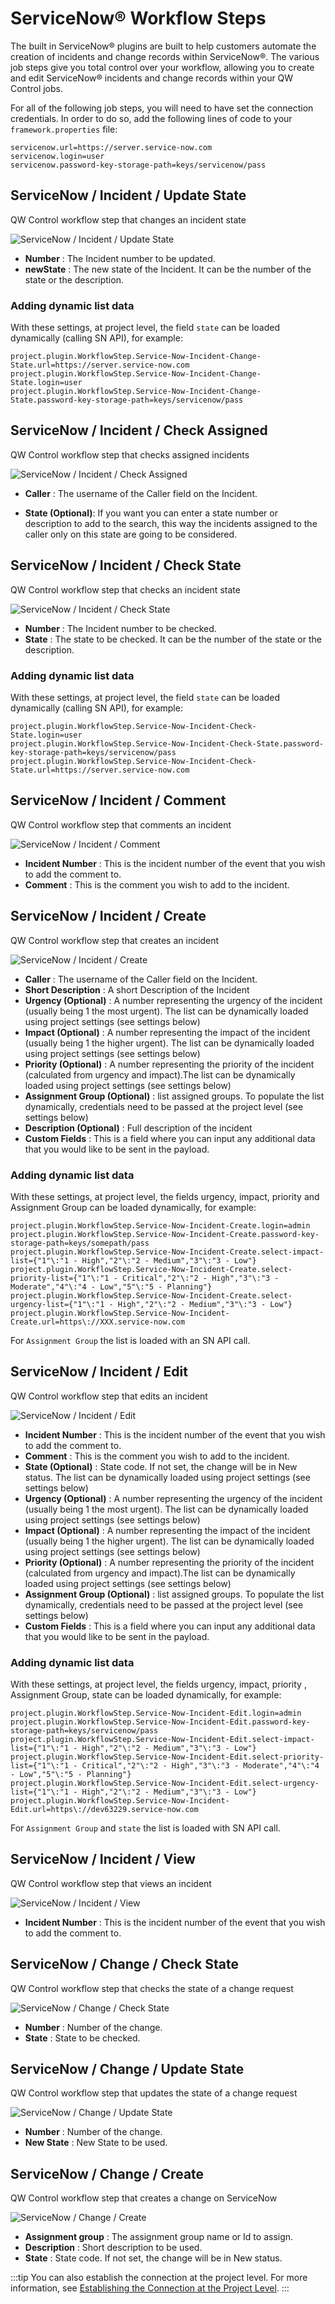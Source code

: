 # ServiceNow&reg; Workflow Steps

The built in ServiceNow&reg; plugins are built to help customers automate the creation of incidents and change records within ServiceNow&reg;. The various job steps give you total control over your workflow, allowing you to create and edit ServiceNow&reg; incidents and change records within your QW Control jobs.

<!---
Original:
http://support.qwcontrol.com/customer/en/portal/articles/2915300-servicenow-plugins)
--->

For all of the following job steps, you will need to have set the connection credentials. In order to do so, add the following lines of code to your `framework.properties` file:

```
servicenow.url=https://server.service-now.com
servicenow.login=user
servicenow.password-key-storage-path=keys/servicenow/pass
```

## ServiceNow / Incident / Update State

QW Control workflow step that changes an incident state

![ServiceNow / Incident / Update State](~@assets/img/servicenow-incident-updatestate.png)

- **Number**
: The Incident number to be updated.
- **newState**
: The new state of the Incident. It can be the number of the state or the description.

### Adding dynamic list data

With these settings, at project level, the field `state` can be loaded dynamically (calling SN API), for example:

```
project.plugin.WorkflowStep.Service-Now-Incident-Change-State.url=https://server.service-now.com
project.plugin.WorkflowStep.Service-Now-Incident-Change-State.login=user
project.plugin.WorkflowStep.Service-Now-Incident-Change-State.password-key-storage-path=keys/servicenow/pass

```

## ServiceNow / Incident / Check Assigned

QW Control workflow step that checks assigned incidents

![ServiceNow / Incident / Check Assigned](~@assets/img/servicenow-incident-checkassigned.png)

- **Caller**
: The username of the Caller field on the Incident.

- **State (Optional)**: If you want you can enter a state number or description to add to the search, this way the incidents
  assigned to the caller only on this state are going to be considered.

## ServiceNow / Incident / Check State

QW Control workflow step that checks an incident state

![ServiceNow / Incident / Check State](~@assets/img/servicenow-incident-checkstate.png)

- **Number**
: The Incident number to be checked.
- **State**
: The state to be checked. It can be the number of the state or the description.

### Adding dynamic list data

With these settings, at project level, the field `state` can be loaded dynamically (calling SN API), for example:

```
project.plugin.WorkflowStep.Service-Now-Incident-Check-State.login=user
project.plugin.WorkflowStep.Service-Now-Incident-Check-State.password-key-storage-path=keys/servicenow/pass
project.plugin.WorkflowStep.Service-Now-Incident-Check-State.url=https://server.service-now.com

```

## ServiceNow / Incident / Comment

QW Control workflow step that comments an incident

![ServiceNow / Incident / Comment](~@assets/img/servicenow-incident-comment.png)

- **Incident Number**
: This is the incident number of the event that you wish to add the comment to.
- **Comment**
: This is the comment you wish to add to the incident.

## ServiceNow / Incident / Create

QW Control workflow step that creates an incident

![ServiceNow / Incident / Create](~@assets/img/servicenow-incident-create.png)

- **Caller**
: The username of the Caller field on the Incident.
- **Short Description**
: A short Description of the Incident
- **Urgency (Optional)**
: A number representing the urgency of the incident (usually being 1 the most urgent). The list can be dynamically loaded using project settings (see settings below)
- **Impact (Optional)**
: A number representing the impact of the incident (usually being 1 the higher urgent). The list can be dynamically loaded using project settings (see settings below)
- **Priority (Optional)**
: A number representing the priority of the incident (calculated from urgency and impact).The list can be dynamically loaded using project settings (see settings below)
- **Assignment Group (Optional)**
: list assigned groups. To populate the list dynamically, credentials need to be passed at the project level (see settings below)
- **Description (Optional)**
: Full description of the incident
- **Custom Fields**
: This is a field where you can input any additional data that you would like to be sent in the payload.

### Adding dynamic list data

With these settings, at project level, the fields urgency, impact, priority and Assignment Group can be loaded dynamically, for example:

```
project.plugin.WorkflowStep.Service-Now-Incident-Create.login=admin
project.plugin.WorkflowStep.Service-Now-Incident-Create.password-key-storage-path=keys/somepath/pass
project.plugin.WorkflowStep.Service-Now-Incident-Create.select-impact-list={"1"\:"1 - High","2"\:"2 - Medium","3"\:"3 - Low"}
project.plugin.WorkflowStep.Service-Now-Incident-Create.select-priority-list={"1"\:"1 - Critical","2"\:"2 - High","3"\:"3 - Moderate","4"\:"4 - Low","5"\:"5 - Planning"}
project.plugin.WorkflowStep.Service-Now-Incident-Create.select-urgency-list={"1"\:"1 - High","2"\:"2 - Medium","3"\:"3 - Low"}
project.plugin.WorkflowStep.Service-Now-Incident-Create.url=https\://XXX.service-now.com

```

For `Assignment Group` the list is loaded with an SN API call.

## ServiceNow / Incident / Edit

QW Control workflow step that edits an incident

![ServiceNow / Incident / Edit](~@assets/img/servicenow-incident-edit.png)

- **Incident Number**
: This is the incident number of the event that you wish to add the comment to.
- **Comment**
: This is the comment you wish to add to the incident.
- **State (Optional)**
: State code. If not set, the change will be in New status. The list can be dynamically loaded using project settings (see settings below)
- **Urgency (Optional)**
: A number representing the urgency of the incident (usually being 1 the most urgent). The list can be dynamically loaded using project settings (see settings below)
- **Impact (Optional)**
: A number representing the impact of the incident (usually being 1 the higher urgent). The list can be dynamically loaded using project settings (see settings below)
- **Priority (Optional)**
: A number representing the priority of the incident (calculated from urgency and impact).The list can be dynamically loaded using project settings (see settings below)
- **Assignment Group (Optional)**
: list assigned groups. To populate the list dynamically, credentials need to be passed at the project level (see settings below)
- **Custom Fields**
: This is a field where you can input any additional data that you would like to be sent in the payload.

### Adding dynamic list data

With these settings, at project level, the fields urgency, impact, priority , Assignment Group, state can be loaded dynamically, for example:

```
project.plugin.WorkflowStep.Service-Now-Incident-Edit.login=admin
project.plugin.WorkflowStep.Service-Now-Incident-Edit.password-key-storage-path=keys/servicenow/pass
project.plugin.WorkflowStep.Service-Now-Incident-Edit.select-impact-list={"1"\:"1 - High","2"\:"2 - Medium","3"\:"3 - Low"}
project.plugin.WorkflowStep.Service-Now-Incident-Edit.select-priority-list={"1"\:"1 - Critical","2"\:"2 - High","3"\:"3 - Moderate","4"\:"4 - Low","5"\:"5 - Planning"}
project.plugin.WorkflowStep.Service-Now-Incident-Edit.select-urgency-list={"1"\:"1 - High","2"\:"2 - Medium","3"\:"3 - Low"}
project.plugin.WorkflowStep.Service-Now-Incident-Edit.url=https\://dev63229.service-now.com

```

For `Assignment Group` and `state` the list is loaded with SN API call.

## ServiceNow / Incident / View

QW Control workflow step that views an incident

![ServiceNow / Incident / View](~@assets/img/servicenow-incident-view.png)

- **Incident Number**
: This is the incident number of the event that you wish to add the comment to.

## ServiceNow / Change / Check State

QW Control workflow step that checks the state of a change request

![ServiceNow / Change / Check State](~@assets/img/servicenow-change-checkstate.png)

- **Number**
: Number of the change.
- **State**
: State to be checked.

## ServiceNow / Change / Update State

QW Control workflow step that updates the state of a change request

![ServiceNow / Change / Update State](~@assets/img/servicenow-change-updatestate.png)

- **Number**
: Number of the change.
- **New State**
: New State to be used.

## ServiceNow / Change / Create

QW Control workflow step that creates a change on ServiceNow

![ServiceNow / Change / Create](~@assets/img/servicenow-change-create.png)


- **Assignment group**
: The assignment group name or Id to assign.
- **Description**
: Short description to be used.
- **State**
: State code. If not set, the change will be in New status.

:::tip
You can also establish the connection at the project level. For more information, see [Establishing the Connection at the Project Level](servicenow-project-specs.md).
:::
